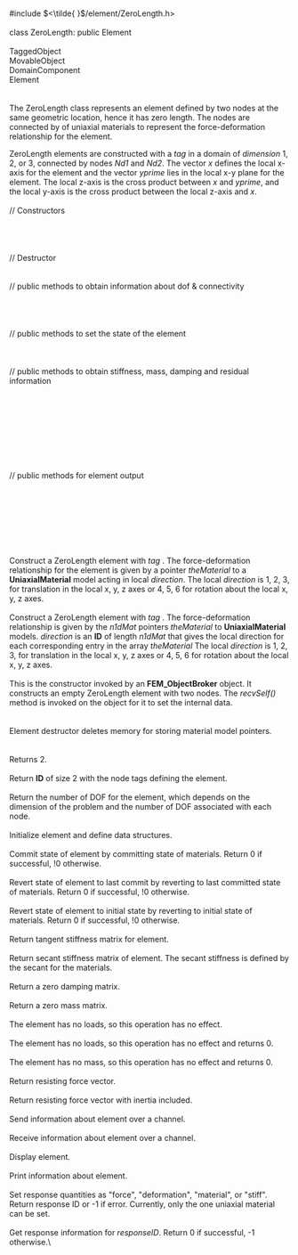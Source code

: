\
\#include $<\tilde{ }$/element/ZeroLength.h$>$\
\
class ZeroLength: public Element\
\
TaggedObject\
MovableObject\
DomainComponent\
Element\
\
\
The ZeroLength class represents an element defined by two nodes at the
same geometric location, hence it has zero length. The nodes are
connected by of uniaxial materials to represent the force-deformation
relationship for the element.

ZeroLength elements are constructed with a *tag* in a domain of
*dimension* 1, 2, or 3, connected by nodes *Nd1* and *Nd2*. The vector
*x* defines the local x-axis for the element and the vector *yprime*
lies in the local x-y plane for the element. The local z-axis is the
cross product between *x* and *yprime*, and the local y-axis is the
cross product between the local z-axis and *x*.\
\
// Constructors\
\
\
\
\
// Destructor\
\
\
// public methods to obtain information about dof & connectivity\
\
\
\
\
// public methods to set the state of the element\
\
\
\
// public methods to obtain stiffness, mass, damping and residual
information\
\
\
\
\
\
\
\
\
\
// public methods for element output\
\
\
\
\
\
\
\
\
Construct a ZeroLength element with *tag* . The force-deformation
relationship for the element is given by a pointer *theMaterial* to a
**UniaxialMaterial** model acting in local *direction*. The local
*direction* is 1, 2, 3, for translation in the local x, y, z axes or 4,
5, 6 for rotation about the local x, y, z axes.\
\
Construct a ZeroLength element with *tag* . The force-deformation
relationship is given by the *n1dMat* pointers *theMaterial* to
**UniaxialMaterial** models. *direction* is an **ID** of length *n1dMat*
that gives the local direction for each corresponding entry in the array
*theMaterial* The local *direction* is 1, 2, 3, for translation in the
local x, y, z axes or 4, 5, 6 for rotation about the local x, y, z
axes.\
\
This is the constructor invoked by an **FEM_ObjectBroker** object. It
constructs an empty ZeroLength element with two nodes. The *recvSelf()*
method is invoked on the object for it to set the internal data.\
\
\
Element destructor deletes memory for storing material model pointers.\
\
\
Returns 2.\
\
Return **ID** of size $2$ with the node tags defining the element.\
\
Return the number of DOF for the element, which depends on the dimension
of the problem and the number of DOF associated with each node.\
\
Initialize element and define data structures.\
\
Commit state of element by committing state of materials. Return 0 if
successful, !0 otherwise.\
\
Revert state of element to last commit by reverting to last committed
state of materials. Return 0 if successful, !0 otherwise.\
\
Revert state of element to initial state by reverting to initial state
of materials. Return 0 if successful, !0 otherwise.\
\
Return tangent stiffness matrix for element.\
\
Return secant stiffness matrix of element. The secant stiffness is
defined by the secant for the materials.\
\
Return a zero damping matrix.\
\
Return a zero mass matrix.\
\
The element has no loads, so this operation has no effect.\
\
The element has no loads, so this operation has no effect and returns
0.\
\
The element has no mass, so this operation has no effect and returns 0.\
\
Return resisting force vector.\
\
Return resisting force vector with inertia included.\
\
Send information about element over a channel.\
\
Receive information about element over a channel.\
\
Display element.\
\
Print information about element.\
\
Set response quantities as \"force\", \"deformation\", \"material\", or
\"stiff\". Return response ID or -1 if error. Currently, only the one
uniaxial material can be set.\
\
Get response information for *responseID*. Return 0 if successful, -1
otherwise.\
